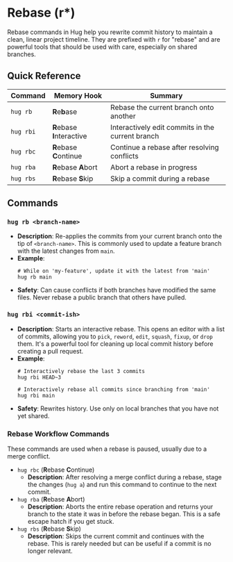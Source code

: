 # Rebase (r*)

Rebase commands in Hug help you rewrite commit history to maintain a clean, linear project timeline. They are prefixed with `r` for "rebase" and are powerful tools that should be used with care, especially on shared branches.

## Quick Reference

| Command | Memory Hook | Summary |
| --- | --- | --- |
| `hug rb` | **R**e**b**ase | Rebase the current branch onto another |
| `hug rbi` | **R**ebase **I**nteractive | Interactively edit commits in the current branch |
| `hug rbc` | **R**ebase **C**ontinue | Continue a rebase after resolving conflicts |
| `hug rba` | **R**ebase **A**bort | Abort a rebase in progress |
| `hug rbs` | **R**ebase **S**kip | Skip a commit during a rebase |

## Commands

### `hug rb <branch-name>`
- **Description**: Re-applies the commits from your current branch onto the tip of `<branch-name>`. This is commonly used to update a feature branch with the latest changes from `main`.
- **Example**:
  ```shell
  # While on 'my-feature', update it with the latest from 'main'
  hug rb main
  ```
- **Safety**: Can cause conflicts if both branches have modified the same files. Never rebase a public branch that others have pulled.

### `hug rbi <commit-ish>`
- **Description**: Starts an interactive rebase. This opens an editor with a list of commits, allowing you to `pick`, `reword`, `edit`, `squash`, `fixup`, or `drop` them. It's a powerful tool for cleaning up local commit history before creating a pull request.
- **Example**:
  ```shell
  # Interactively rebase the last 3 commits
  hug rbi HEAD~3

  # Interactively rebase all commits since branching from 'main'
  hug rbi main
  ```
- **Safety**: Rewrites history. Use only on local branches that you have not yet shared.

### Rebase Workflow Commands

These commands are used when a rebase is paused, usually due to a merge conflict.

-   `hug rbc` (**R**ebase **C**ontinue)
    -   **Description**: After resolving a merge conflict during a rebase, stage the changes (`hug a`) and run this command to continue to the next commit.
-   `hug rba` (**R**ebase **A**bort)
    -   **Description**: Aborts the entire rebase operation and returns your branch to the state it was in before the rebase began. This is a safe escape hatch if you get stuck.
-   `hug rbs` (**R**ebase **S**kip)
    -   **Description**: Skips the current commit and continues with the rebase. This is rarely needed but can be useful if a commit is no longer relevant.
